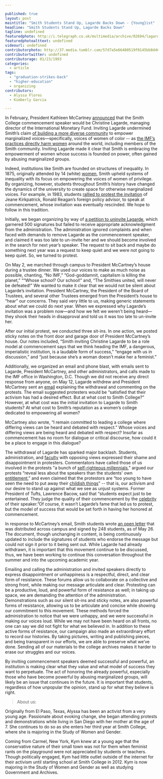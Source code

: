 ```yaml
---

published: true
layout: post
maintitle: "Smith Students Stand Up, Lagarde Backs Down - {Young}ist"
headline: "Smith Students Stand Up, Lagarde Backs Down"
tagline: undefined
featuredphoto: http://i.telegraph.co.uk/multimedia/archive/02694/lagarde_2694139b.jpg
featuredphotoalttext: undefined
videourl: undefined
contributorphoto: http://37.media.tumblr.com/57d7a5e66480519f0145bb8d46a54460/tumblr_n627wbrcdX1rq2ndso1_1280.jpg
contributortwitter: undefined
contributorage: 01/23/1993
categories: 
  - article
tags: 
  - "graduation-strikes-back"
  - "higher-education"
  - organizing
contributors: 
  - Alyssa Flores
  - Kimberly Garcia

---
```



In February, President Kathleen McCartney [announced](https://twitter.com/presmccartney/status/433979359196479488) that the Smith College commencement speaker would be Christine Lagarde, managing director of the International Monetary Fund. Inviting Lagarde undermined Smith’s claim [of building a more diverse community](http://www.smith.edu/wglc/campaign.php) to empower marginalized voices—specifically, voices of women of color -- as [the IMF’s practices directly harm women](http://www.globalfundforwomen.org/who-we-are/where-we-stand/1906-the-imf-violating-women-since-1945) around the world, including members of the Smith community. Inviting Lagarde made it clear that Smith is embracing the empowerment of women whose success is founded on power, often gained by abusing marginalized groups. 

Indeed, institutions like Smith are founded on structures of inequality. In 1875, originally attended by 14 (white) [women](http://www.liberalartscolleges.com/schools/smith-college/), Smith upheld systems of inequality with its focus on empowering the voices of women of privilege. By organizing, however, students throughout Smith’s history have changed the dynamics of the university to create space for otherwise marginalized voices. For example, in 1983, students [rallied to protest the invitation](http://www.nytimes.com/1983/03/11/opinion/l-smith-college-and-the-ambassador-024627.html) of Jeane Kirkpatrick, Ronald Reagan’s foreign policy advisor, to speak at commencement, whose invitation was eventually rescinded. We hope to follow in this tradition. 

Initially, we began organizing by way of [a petition to uninvite Lagarde](http://www.ipetitions.com/petition/reconsider-the-smith-college-2014-commencement), which garnered 500 signatures but failed to receive appropriate acknowledgment from the administration. The administration ignored complaints and when faced with demands to remove Lagarde as the commencement speaker, and claimed it was too late to un-invite her and we should become involved in the search for next year’s speaker. The request to sit back and maybe do something next year was a request to keep quiet and we were not going to keep quiet. So, we turned to protest.

On May 2, we marched through campus to President McCartney’s house during a trustee dinner. We used our voices to make as much noise as possible, chanting, “No IMF,” “God-goddamnit, capitalism is killing the planet,”  ““Whose school? Our school!” and, “The Smithies united, will never be defeated!” We wanted to make it clear that we would not be silent about Lagarde’s invitation. President McCartney, the President of the Board of Trustees, and several other Trustees emerged from the President’s house to “hear” our concerns. They said very little to us, making generic statements about what we could do next year. When we expressed why Lagarde’s invitation was a problem now—and how we felt we weren’t being heard—they shook their heads in disapproval and told us it was too late to un-invite her.

After our initial protest, we conducted three sit-ins. In one action, we posted sticky notes on the front door and garage door of President McCartney’s house. Our notes included, “Smith inviting Christine Lagarde to be a role model at commencement says that we think heading the IMF, a dangerous, imperialistic institution, is a laudable form of success,” “engage with us in discussion,” and “just because she’s a woman doesn’t make her a feminist.” 

Additionally, we organized an email and phone blast, with emails sent to Lagarde, President McCartney, and other administrators, and calls made to the IMF office in Washington, D.C. Though we did not receive any direct response from anyone, on May 12, Lagarde withdrew and President McCartney sent an [email](http://www.smith.edu/president/speeches-writings/commencement2014) explaining the withdrawal and commenting on the protests. The email suggested protesters would be “satisfied that their activism has had a desired effect. But at what cost to Smith College?” However, at what cost was the initial invitation to Lagarde to Smith students? At what cost to Smith’s reputation as a women’s college dedicated to empowering all women?

McCartney also wrote, “I remain committed to leading a college where differing views can be heard and debated with respect.” Whose voices and differing views are being heard and debated with respect? Insofar as commencement has no room for dialogue or critical discourse, how could it be a place to engage in this dialogue? 

The withdrawal of Lagarde has sparked major backlash. Students, administration, and [faculty](http://www.smith.edu/news/faculty-statement-lagarde/) with opposing views expressed their shame and disappointment in protesters. Commentators have called those of us involved in the protests "a bunch of [self-righteous millennials](http://time.com/97722/smith-college-christine-lagarde/),” argued our protests “reveal less about the speakers than the students' own [entitlement](http://www.syracuse.com/opinion/index.ssf/2014/05/elite_college_students_protest_their_elite_commencement_speakers_commentary.html),” and even claimed that the protestors are “too young to have seen the need to put away their [childish things](http://theweek.com/article/index/261515/the-lazy-moralism-of-liberal-college-politics)” -- that is, our activism and our desire to stand up against what we see as unjust systems. Former President of Tufts, Lawrence Bacow, said that “students expect just to be entertained. They judge the quality of their commencement by the [celebrity](http://www.bloomberg.com/news/2014-05-13/commencement-speaker-tradition-in-question-as-protests-persist.html) of their speaker.”Of course, it wasn’t Lagarde’s fame that led us to protest, but the model of success that would be set forth in having her honored at commencement.

In response to McCartney’s email, Smith students wrote [an open letter](https://docs.google.com/a/youngist.org/document/d/1x6cpavh570kZ-Iqb9816_wHgehrj4DmKPNcwByd1WP4/edit) that was distributed across campus and signed by 248 students, as of May 26. The document, though unchanging in content, is being continuously updated to include the signatures of students who endorse the message but could not sign it prior to it being sent out. While Lagarde had already withdrawn, it is important that this movement continue to be discussed, thus, we have been working to continue this conversation throughout the summer and into the upcoming academic year.

Emailing and calling the administration and invited speakers directly to express disappointment or unhappiness is a respectful, direct, and clear form of resistance. These forums allow us to collaborate on a collective and strong front, while making our message articulate and clear. Protesting can be a productive, loud, and powerful form of resistance as well; in taking up space, we are demanding the attention of the administration. Demonstrations such as our silent sit-ins and sticky notes, are also powerful forms of resistance, allowing us to be articulate and concise while showing our commitment to this movement. These methods forced the administration to notice that we were unhappy, and we were successful in making our voices loud. While we may not have been heard on all fronts, no one can say we did not fight for what we believed in. In addition to these active forms of resistance, our campaign also made an extraordinary effort to record our histories. By taking pictures, writing and publishing pieces, and being transparent in our efforts, we are able to preserve what we’ve done. Sending all of our materials to the college archives makes it harder to erase our struggles and our voices. 

By inviting commencement speakers deemed successful and powerful, an institution is making clear what they value and what model of success they want to perpetuate. The act of honoring the already powerful, especially those who have become powerful by abusing marginalized groups, will likely be an issue that continues in the future. It is important that students, regardless of how unpopular the opinion, stand up for what they believe is right. 


> About us:

Originally from El Paso, Texas, Alyssa has been an activist from a very young age. Passionate about evoking change, she began attending protests and demonstrations while living in San Diego with her mother at the age of 7. She continues to do so as she enters her third year at Smith College, where she is majoring in the Study of Women and Gender.

Coming from Carmel, New York, Kym knew at a young age that the conservative nature of their small town was not for them when feminist rants on the playground were not appreciated by students or teachers. Though politically engaged, Kym had little outlet outside of the internet for their activism until starting school at Smith College in 2012. Kym is now majoring in the Study of Women and Gender as well as studying Government and Archives.
